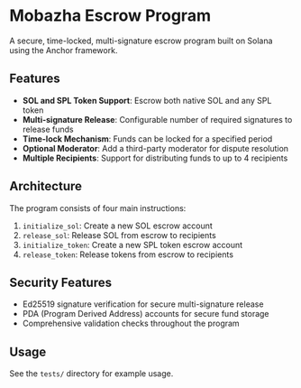 # Mobazha Escrow Program

A secure, time-locked, multi-signature escrow program built on Solana using the Anchor framework.

## Features

- **SOL and SPL Token Support**: Escrow both native SOL and any SPL token
- **Multi-signature Release**: Configurable number of required signatures to release funds
- **Time-lock Mechanism**: Funds can be locked for a specified period
- **Optional Moderator**: Add a third-party moderator for dispute resolution
- **Multiple Recipients**: Support for distributing funds to up to 4 recipients

## Architecture

The program consists of four main instructions:

1. `initialize_sol`: Create a new SOL escrow account
2. `release_sol`: Release SOL from escrow to recipients
3. `initialize_token`: Create a new SPL token escrow account
4. `release_token`: Release tokens from escrow to recipients

## Security Features

- Ed25519 signature verification for secure multi-signature release
- PDA (Program Derived Address) accounts for secure fund storage
- Comprehensive validation checks throughout the program


## Usage

See the `tests/` directory for example usage.
